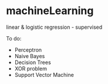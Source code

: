# machineLearning
linear &amp; logistic regression - supervised

To do:

- Perceptron
- Naive Bayes
- Decision Trees
- XOR problem
- Support Vector Machine
